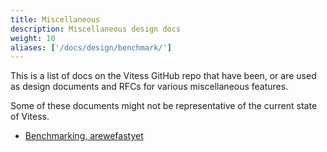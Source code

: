 ```yaml
---
title: Miscellaneous
description: Miscellaneous design docs
weight: 10
aliases: ['/docs/design/benchmark/']
---
```


This is a list of docs on the Vitess GitHub repo that have been, or are used as design documents and RFCs for various miscellaneous features.

Some of these documents might not be representative of the current state of Vitess.

- [Benchmarking, arewefastyet](https://github.com/vitessio/arewefastyet/blob/main/README.md)
